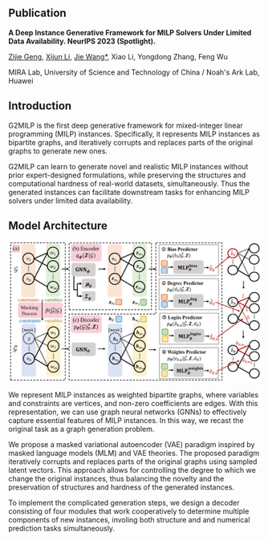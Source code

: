 ## Publication
**A Deep Instance Generative Framework for MILP Solvers Under Limited Data Availability. NeurIPS 2023 (Spotlight).**

[Zijie Geng](zijiegeng.github.io), [Xijun Li](https://xijunlee.github.io/), [Jie Wang\*](https://miralab.ai/people/jie-wang/), Xiao Li, Yongdong Zhang, Feng Wu

MIRA Lab, University of Science and Technology of China / Noah's Ark Lab, Huawei

## Introduction
G2MILP is the first deep generative framework for mixed-integer linear programming (MILP) instances.
Specifically, it represents MILP instances as bipartite graphs, and iteratively corrupts and replaces parts of the original graphs to generate new ones.

G2MILP can learn to generate novel and realistic MILP instances without prior expert-designed formulations, while preserving the structures and computational hardness of real-world datasets, simultaneously.
Thus the generated instances can facilitate downstream tasks for enhancing MILP solvers under limited data availability.

## Model Architecture

![model architecture](./model.png#pic_center)

We represent MILP instances as weighted bipartite graphs, where variables and constraints are vertices, and non-zero coefficients are edges.
With this representation, we can use graph neural networks (GNNs) to effectively capture essential features of MILP instances.
In this way, we recast the original task as a graph generation problem.

We propose a masked variational autoencoder (VAE) paradigm inspired by masked language models (MLM) and VAE theories.
The proposed paradigm iteratively corrupts and replaces parts of the original graphs using sampled latent vectors.
This approach allows for controlling the degree to which we change the original instances, thus balancing the novelty and the preservation of structures and hardness of the generated instances.

To implement the complicated generation steps, we design a decoder consisting of four modules that work cooperatively to determine multiple components of new instances, involing both structure and and numerical prediction tasks simultaneously.